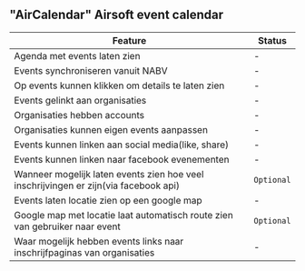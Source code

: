 ## "AirCalendar" Airsoft event calendar

|Feature | Status |
|--------|--------|
|Agenda met events laten zien |-|
|Events synchroniseren vanuit NABV|-|
|Op events kunnen klikken om details te laten zien|-|
|Events gelinkt aan organisaties|-|
|Organisaties hebben accounts|-|
|Organisaties kunnen eigen events aanpassen|-|
|Events kunnen linken aan social media(like, share)|-|
|Events kunnen linken naar facebook evenementen|-|
|Wanneer mogelijk laten events zien hoe veel inschrijvingen er zijn(via facebook api)|`Optional`|
|Events laten locatie zien op een google map|-|
|Google map met locatie laat automatisch route zien van gebruiker naar event|`Optional`|
|Waar mogelijk hebben events links naar inschrijfpaginas van organisaties|-|



